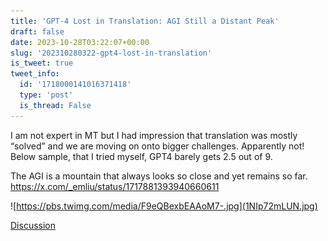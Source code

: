 ```yaml
---
title: 'GPT-4 Lost in Translation: AGI Still a Distant Peak'
draft: false
date: 2023-10-28T03:22:07+00:00
slug: '202310280322-gpt4-lost-in-translation'
is_tweet: true
tweet_info:
  id: '1718000141016371418'
  type: 'post'
  is_thread: False
---
```




I am not expert in MT but I had impression that translation was mostly “solved” and we are moving on onto bigger challenges. Apparently not! Below sample, that I tried myself, GPT4 barely gets 2.5 out of 9.

The AGI is a mountain that always looks so close and yet remains so far. <https://x.com/_emliu/status/1717881393940660611> 

![https://pbs.twimg.com/media/F9eQBexbEAAoM7-.jpg](1NIp72mLUN.jpg)

[Discussion](https://x.com/sytelus/status/1718000141016371418)
